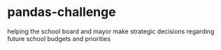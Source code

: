 # pandas-challenge
helping the school board and mayor make strategic decisions regarding future school budgets and priorities
